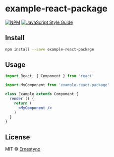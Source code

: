 # example-react-package

> 

[![NPM](https://img.shields.io/npm/v/example-react-package.svg)](https://www.npmjs.com/package/example-react-package) [![JavaScript Style Guide](https://img.shields.io/badge/code_style-standard-brightgreen.svg)](https://standardjs.com)

## Install

```bash
npm install --save example-react-package
```

## Usage

```jsx
import React, { Component } from 'react'

import MyComponent from 'example-react-package'

class Example extends Component {
  render () {
    return (
      <MyComponent />
    )
  }
}
```

## License

MIT © [Ernestyno](https://github.com/Ernestyno)
